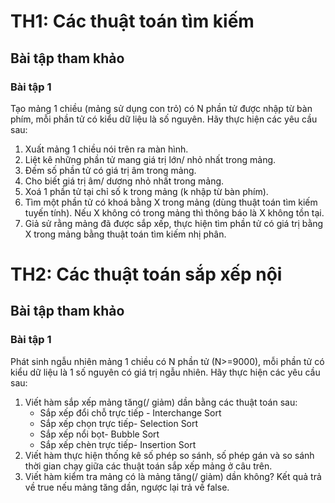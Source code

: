 # TH1: Các thuật toán tìm kiếm

## Bài tập tham khảo
    
### Bài tập 1

Tạo mảng 1 chiều (mảng sử dụng con trỏ) có N phần tử được nhập từ bàn phím, mỗi phần tử có kiểu dữ liệu là số nguyên.
Hãy thực hiện các yêu cầu sau:

1. Xuất mảng 1 chiều nói trên ra màn hình.
2. Liệt kê những phần tử mang giá trị lớn/ nhỏ nhất trong mảng.
3. Đếm số phần tử có giá trị âm trong mảng.
4. Cho biết giá trị âm/ dương nhỏ nhất trong mảng.
5. Xoá 1 phần tử tại chỉ số k trong mảng (k nhập từ bàn phím).
6. Tìm một phần tử có khoá bằng X trong mảng (dùng thuật toán tìm kiếm tuyến tính).
    Nếu X không có trong mảng thì thông báo là X không tồn tại.
7. Giả sử rằng mảng đã được sắp xếp, thực hiện tìm phần tử có giá trị bằng X trong mảng bằng thuật toán tìm kiếm nhị phân.

# TH2: Các thuật toán sắp xếp nội

## Bài tập tham khảo

### Bài tập 1

Phát sinh ngẫu nhiên mảng 1 chiều có N phần tử (N>=9000), mỗi phần tử có kiểu dữ liệu là 1 số nguyên có giá trị ngẫu nhiên.
Hãy thực hiện các yêu cầu sau:

1. Viết hàm sắp xếp mảng tăng(/ giảm) dần bằng các thuật toán sau:
    * Sắp xếp đổi chỗ trực tiếp - Interchange Sort
    * Sắp xếp chọn trực tiếp- Selection Sort
    * Sắp xếp nổi bọt- Bubble Sort
    * Sắp xếp chèn trực tiếp- Insertion Sort
2. Viết hàm thực hiện thống kê số phép so sánh, số phép gán và so sánh thời gian chạy giữa các thuật toán sắp xếp mảng ở câu trên.
3. Viết hàm kiểm tra mảng có là mảng tăng(/ giảm) dần không? Kết quả trả về true nếu mảng tăng dần, ngược lại trả về false.

